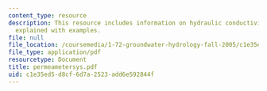 ```yaml
---
content_type: resource
description: This resource includes information on hydraulic conductivity, its permeater,
  explained with examples.
file: null
file_location: /coursemedia/1-72-groundwater-hydrology-fall-2005/c1e35ed5d8cf6d7a2523add6e592844f_permeametersys.pdf
file_type: application/pdf
resourcetype: Document
title: permeametersys.pdf
uid: c1e35ed5-d8cf-6d7a-2523-add6e592844f
---
```

